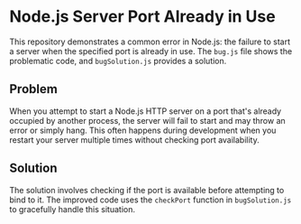# Node.js Server Port Already in Use

This repository demonstrates a common error in Node.js: the failure to start a server when the specified port is already in use.  The `bug.js` file shows the problematic code, and `bugSolution.js` provides a solution.

## Problem

When you attempt to start a Node.js HTTP server on a port that's already occupied by another process, the server will fail to start and may throw an error or simply hang.  This often happens during development when you restart your server multiple times without checking port availability.

## Solution

The solution involves checking if the port is available before attempting to bind to it.  The improved code uses the `checkPort` function in `bugSolution.js` to gracefully handle this situation.